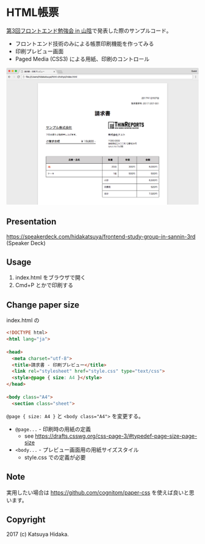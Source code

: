 # HTML帳票

[第3回フロントエンド勉強会 in 山陰](https://front-end.connpass.com/event/71553/)で発表した際のサンプルコード。

 - フロントエンド技術のみによる帳票印刷機能を作ってみる
 - 印刷プレビュー画面
 - Paged Media (CSS3) による用紙、印刷のコントロール

![](image.png)

## Presentation

https://speakerdeck.com/hidakatsuya/frontend-study-group-in-sannin-3rd (Speaker Deck)

## Usage

 1. index.html をブラウザで開く
 2. Cmd+P とかで印刷する

## Change paper size

index.html の

```html
<!DOCTYPE html>
<html lang="ja">

<head>
  <meta charset="utf-8">
  <title>請求書 - 印刷プレビュー</title>
  <link rel="stylesheet" href="style.css" type="text/css">
  <style>@page { size: A4 }</style>
</head>

<body class="A4">
  <section class="sheet">
```

`@page { size: A4 }` と `<body class="A4">` を変更する。

 - `@page...` - 印刷時の用紙の定義
   - see https://drafts.csswg.org/css-page-3/#typedef-page-size-page-size
 - `<body...` - プレビュー画面用の用紙サイズスタイル
   - style.css での定義が必要

## Note

実用したい場合は https://github.com/cognitom/paper-css を使えば良いと思います。

## Copyright

2017 (c) Katsuya Hidaka.
